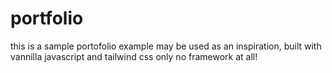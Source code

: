 # portfolio
this is a sample portofolio example may be used as an inspiration, built with vannilla javascript and tailwind css only
no framework at all!
